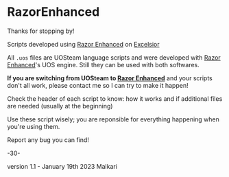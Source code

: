 # RazorEnhanced

Thanks for stopping by!

Scripts developed using [Razor Enhanced](https://razorenhanced.net/) on [Excelsior](https://www.uoex.net/)

All <code>.uos</code> files are UOSteam language scripts and were developed with [Razor Enhanced](https://razorenhanced.net/)'s UOS engine. Still they can be used with both softwares.

**If you are switching from UOSteam to [Razor Enhanced](https://razorenhanced.net/)** and your scripts don't all work, please contact me so I can try to make it happen!

Check the header of each script to know: how it works and if additional files are needed (usually at the beginning)

Use these script wisely; you are reponsible for everything happening when you're using them.

Report any bug you can find!

-30-

version 1.1 - January 19th 2023
Malkari
